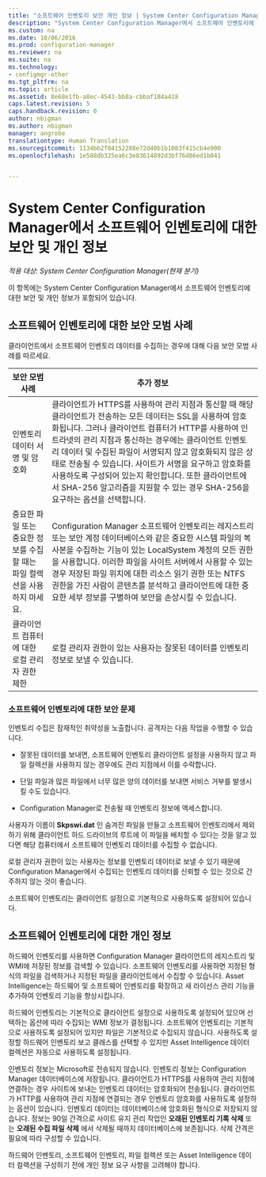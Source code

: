 ```yaml
---
title: "소프트웨어 인벤토리 보안 개인 정보 | System Center Configuration Manager"
description: "System Center Configuration Manager에서 소프트웨어 인벤토리에 대한 보안 및 개인 정보를 확인합니다."
ms.custom: na
ms.date: 10/06/2016
ms.prod: configuration-manager
ms.reviewer: na
ms.suite: na
ms.technology:
- configmgr-other
ms.tgt_pltfrm: na
ms.topic: article
ms.assetid: 8e68e1fb-a8ec-4543-bb8a-cbbaf184a418
caps.latest.revision: 5
caps.handback.revision: 0
author: nbigman
ms.author: nbigman
manager: angrobe
translationtype: Human Translation
ms.sourcegitcommit: 1134bb2f04152288e72d40b1b1083f415cb4e900
ms.openlocfilehash: 1e588db325ea6c3e83614892d3bf76d86ed1b041


---
```

# <a name="security-and-privacy-for-software-inventory-in-system-center-configuration-manager"></a>System Center Configuration Manager에서 소프트웨어 인벤토리에 대한 보안 및 개인 정보

*적용 대상: System Center Configuration Manager(현재 분기)*

이 항목에는 System Center Configuration Manager에서 소프트웨어 인벤토리에 대한 보안 및 개인 정보가 포함되어 있습니다.  

##  <a name="a-namebkmksecurityhardwareinventorya-security-best-practices-for-software-inventory"></a><a name="BKMK_Security_HardwareInventory"></a> 소프트웨어 인벤토리에 대한 보안 모범 사례  
 클라이언트에서 소프트웨어 인벤토리 데이터를 수집하는 경우에 대해 다음 보안 모범 사례를 따르세요.  

|보안 모범 사례|추가 정보|  
|----------------------------|----------------------|  
|인벤토리 데이터 서명 및 암호화|클라이언트가 HTTPS를 사용하여 관리 지점과 통신할 때 해당 클라이언트가 전송하는 모든 데이터는 SSL을 사용하여 암호화됩니다. 그러나 클라이언트 컴퓨터가 HTTP를 사용하여 인트라넷의 관리 지점과 통신하는 경우에는 클라이언트 인벤토리 데이터 및 수집된 파일이 서명되지 않고 암호화되지 않은 상태로 전송될 수 있습니다. 사이트가 서명을 요구하고 암호화를 사용하도록 구성되어 있는지 확인합니다. 또한 클라이언트에서 SHA-256 알고리즘을 지원할 수 있는 경우 SHA-256을 요구하는 옵션을 선택합니다.|  
|중요한 파일 또는 중요한 정보를 수집할 때는 파일 컬렉션을 사용하지 마세요.|Configuration Manager 소프트웨어 인벤토리는 레지스트리 또는 보안 계정 데이터베이스와 같은 중요한 시스템 파일의 복사본을 수집하는 기능이 있는 LocalSystem 계정의 모든 권한을 사용합니다. 이러한 파일을 사이트 서버에서 사용할 수 있는 경우 저장된 파일 위치에 대한 리소스 읽기 권한 또는 NTFS 권한을 가진 사람이 콘텐츠를 분석하고 클라이언트에 대한 중요한 세부 정보를 구별하여 보안을 손상시킬 수 있습니다.|  
|클라이언트 컴퓨터에 대한 로컬 관리자 권한 제한|로컬 관리자 권한이 있는 사용자는 잘못된 데이터를 인벤토리 정보로 보낼 수 있습니다.|  

### <a name="security-issues-for-software-inventory"></a>소프트웨어 인벤토리에 대한 보안 문제  
 인벤토리 수집은 잠재적인 취약성을 노출합니다. 공격자는 다음 작업을 수행할 수 있습니다.  

-   잘못된 데이터를 보내면, 소프트웨어 인벤토리 클라이언트 설정을 사용하지 않고 파일 컬렉션을 사용하지 않는 경우에도 관리 지점에서 이를 수락합니다.  

-   단일 파일과 많은 파일에서 너무 많은 양의 데이터를 보내면 서비스 거부를 발생시킬 수도 있습니다.  

-   Configuration Manager로 전송될 때 인벤토리 정보에 액세스합니다.  

 사용자가 이름이 **Skpswi.dat** 인 숨겨진 파일을 만들고 소프트웨어 인벤토리에서 제외하기 위해 클라이언트 하드 드라이브의 루트에 이 파일을 배치할 수 있다는 것을 알고 있다면 해당 컴퓨터에서 소프트웨어 인벤토리 데이터를 수집할 수 없습니다.  

 로컬 관리자 권한이 있는 사용자는 정보를 인벤토리 데이터로 보낼 수 있기 때문에 Configuration Manager에서 수집되는 인벤토리 데이터를 신뢰할 수 있는 것으로 간주하지 않는 것이 좋습니다.  

 소프트웨어 인벤토리는 클라이언트 설정으로 기본적으로 사용하도록 설정되어 있습니다.  

##  <a name="a-namebkmkprivacyhardwareinventorya-privacy-information-for-software-inventory"></a><a name="BKMK_Privacy_HardwareInventory"></a> 소프트웨어 인벤토리에 대한 개인 정보  
 하드웨어 인벤토리를 사용하면 Configuration Manager 클라이언트의 레지스트리 및 WMI에 저장된 정보를 검색할 수 있습니다. 소프트웨어 인벤토리를 사용하면 지정된 형식의 파일을 검색하거나 지정된 파일을 클라이언트에서 수집할 수 있습니다. Asset Intelligence는 하드웨어 및 소프트웨어 인벤토리를 확장하고 새 라이선스 관리 기능을 추가하여 인벤토리 기능을 향상시킵니다.  

 하드웨어 인벤토리는 기본적으로 클라이언트 설정으로 사용하도록 설정되어 있으며 선택하는 옵션에 따라 수집되는 WMI 정보가 결정됩니다. 소프트웨어 인벤토리는 기본적으로 사용하도록 설정되어 있지만 파일은 기본적으로 수집되지 않습니다. 사용하도록 설정할 하드웨어 인벤토리 보고 클래스를 선택할 수 있지만 Asset Intelligence 데이터 컬렉션은 자동으로 사용하도록 설정됩니다.  

 인벤토리 정보는 Microsoft로 전송되지 않습니다. 인벤토리 정보는 Configuration Manager 데이터베이스에 저장됩니다. 클라이언트가 HTTPS를 사용하여 관리 지점에 연결하는 경우 사이트에 보내는 인벤토리 데이터는 암호화되어 전송됩니다. 클라이언트가 HTTP를 사용하여 관리 지점에 연결되는 경우 인벤토리 암호화를 사용하도록 설정하는 옵션이 있습니다. 인벤토리 데이터는 데이터베이스에 암호화된 형식으로 저장되지 않습니다. 정보는 90일 간격으로 사이트 유지 관리 작업인 **오래된 인벤토리 기록 삭제** 또는 **오래된 수집 파일 삭제** 에서 삭제될 때까지 데이터베이스에 보존됩니다. 삭제 간격은 필요에 따라 구성할 수 있습니다.  

 하드웨어 인벤토리, 소프트웨어 인벤토리, 파일 컬렉션 또는 Asset Intelligence 데이터 컬렉션을 구성하기 전에 개인 정보 요구 사항을 고려해야 합니다.  



<!--HONumber=Nov16_HO1-->


